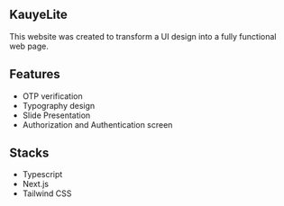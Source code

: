 ## KauyeLite

This website was created to transform a UI design into a fully functional web page.


## Features
- OTP verification
- Typography design
- Slide Presentation
- Authorization and Authentication screen


## Stacks
- Typescript
- Next.js
- Tailwind CSS
